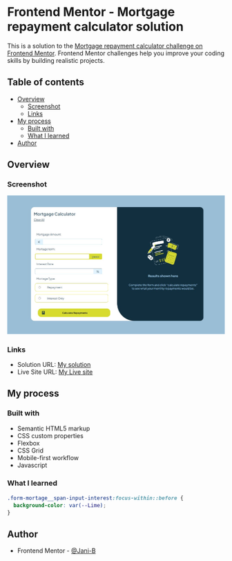 # Frontend Mentor - Mortgage repayment calculator solution

This is a solution to the [Mortgage repayment calculator challenge on Frontend Mentor](https://www.frontendmentor.io/challenges/mortgage-repayment-calculator-Galx1LXK73). Frontend Mentor challenges help you improve your coding skills by building realistic projects.

## Table of contents

- [Overview](#overview)
  - [Screenshot](#screenshot)
  - [Links](#links)
- [My process](#my-process)
  - [Built with](#built-with)
  - [What I learned](#what-i-learned)
- [Author](#author)

## Overview

### Screenshot

![](./screenshot.jpg)

### Links

- Solution URL: [My solution](https://github.com/Jani-B/mortage_calculator)
- Live Site URL: [My Live site](https://jani-b.github.io/mortage_calculator)

## My process

### Built with

- Semantic HTML5 markup
- CSS custom properties
- Flexbox
- CSS Grid
- Mobile-first workflow
- Javascript

### What I learned

```css (basically because could not find any other approach for this)
.form-mortage__span-input-interest:focus-within::before {
  background-color: var(--Lime);
}
```

## Author

- Frontend Mentor - [@Jani-B](https://www.frontendmentor.io/profile/Jani-B)
